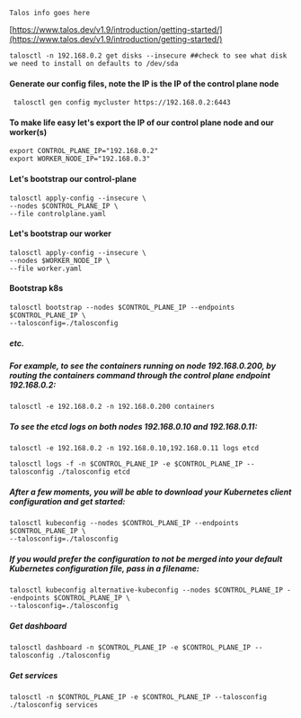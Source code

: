 ```Talos info goes here```

[https://www.talos.dev/v1.9/introduction/getting-started/](https://www.talos.dev/v1.9/introduction/getting-started/)


````
talosctl -n 192.168.0.2 get disks --insecure ##check to see what disk we need to install on defaults to /dev/sda
````

#### Generate our config files, note the IP is the IP of the control plane node

````
 talosctl gen config mycluster https://192.168.0.2:6443
````

#### To make life easy let's export the IP of our control plane node and our worker(s)

````
export CONTROL_PLANE_IP="192.168.0.2"
export WORKER_NODE_IP="192.168.0.3"
````

#### Let's bootstrap our control-plane

````
talosctl apply-config --insecure \
--nodes $CONTROL_PLANE_IP \
--file controlplane.yaml

````

#### Let's bootstrap our worker

````
talosctl apply-config --insecure \
--nodes $WORKER_NODE_IP \
--file worker.yaml
````

#### Bootstrap k8s

````
talosctl bootstrap --nodes $CONTROL_PLANE_IP --endpoints $CONTROL_PLANE_IP \
--talosconfig=./talosconfig

````

##### etc.

##### For example, to see the containers running on node 192.168.0.200, by routing the containers command through the control plane endpoint 192.168.0.2:

````
talosctl -e 192.168.0.2 -n 192.168.0.200 containers
````

##### To see the etcd logs on both nodes 192.168.0.10 and 192.168.0.11:

````
talosctl -e 192.168.0.2 -n 192.168.0.10,192.168.0.11 logs etcd

talosctl logs -f -n $CONTROL_PLANE_IP -e $CONTROL_PLANE_IP --talosconfig ./talosconfig etcd
````

##### After a few moments, you will be able to download your Kubernetes client configuration and get started:

````
talosctl kubeconfig --nodes $CONTROL_PLANE_IP --endpoints $CONTROL_PLANE_IP \
--talosconfig=./talosconfig
````

##### If you would prefer the configuration to not be merged into your default Kubernetes configuration file, pass in a filename:

````
talosctl kubeconfig alternative-kubeconfig --nodes $CONTROL_PLANE_IP --endpoints $CONTROL_PLANE_IP \
--talosconfig=./talosconfig
````

##### Get dashboard

````
talosctl dashboard -n $CONTROL_PLANE_IP -e $CONTROL_PLANE_IP --talosconfig ./talosconfig
````

##### Get services

````
talosctl -n $CONTROL_PLANE_IP -e $CONTROL_PLANE_IP --talosconfig ./talosconfig services
````
